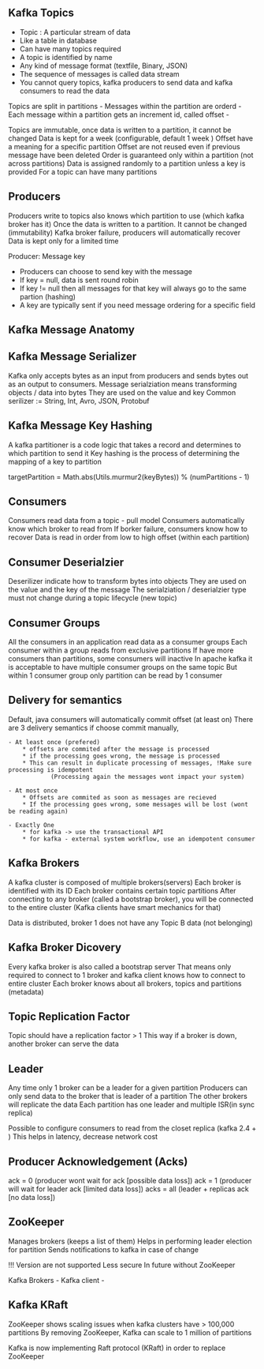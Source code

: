 Kafka Topics 
---------------------

* Topic : A particular stream of data
* Like a table in database
* Can have many topics required 
* A topic is identified by name 
* Any kind of message format (textfile, Binary, JSON) 
* The sequence of messages is called data stream 
* You cannot query topics, kafka producers to send data and kafka consumers to read the data 


Topics are split in partitions 
    - Messages within the partition are orderd
    - Each message within a partition gets an increment id, called offset 
    - 

Topics are immutable, once data is written to a partition, it cannot be changed 
Data is kept for a week (configurable, default 1 week )
Offset have a meaning for a specific partition 
Offset are not reused even if previous message have been deleted 
Order is guaranteed only within a partition (not across partitions)
Data is assigned randomly to a partition unless a key is provided
For a topic can have many partitions 


Producers
--------------------------------------------------

Producers write to topics also knows which partition to use (which kafka broker has it)
Once the data is written to a partition. It cannot be changed (immutability)
Kafka broker failure, producers will automatically recover 
Data is kept only for a limited time 


Producer: Message key
- Producers can choose to send key with the message
- If key = null, data is sent round robin 
- If key != null then all messages for that key will always go to the same partion (hashing) 
- A key are typically sent if you need message ordering for a specific field 



Kafka Message Anatomy 
---------------------------------------------------



Kafka Message Serializer
--------------------------------------------

Kafka only accepts bytes as an input from producers and sends bytes out as an output to consumers. 
Message serialziation means transforming objects / data into bytes 
They are used on the value and key 
Common serilizer := String, Int, Avro, JSON, Protobuf 


Kafka Message Key Hashing 
------------------------------

A kafka partitioner is a code logic that takes a record and determines to which partition to send it 
Key hashing is the process of determining the mapping of a key to partition 

targetPartition = Math.abs(Utils.murmur2(keyBytes)) % (numPartitions - 1)


Consumers
-----------------------------

Consumers read data from  a topic - pull model 
Consumers automatically know which broker to read from 
If borker failure, consumers know how to recover 
Data is read in order from low to high offset (within each partition)


Consumer Deserialzier 
-----------------------------

Deserilizer indicate how to transform bytes into objects 
They are used on the value and the key of the message 
The serialziation / deserialzier type must not change during a topic lifecycle (new topic)


Consumer Groups
---------------------

All the consumers in an application read data as a consumer groups
Each consumer within a group reads from exclusive partitions 
If have more consumers than partitions, some consumers will inactive 
In apache kafka it is acceptable to have multiple consumer groups on the same topic 
But within 1 consumer group only partition can be read by 1 consumer  



Delivery for semantics 
-----------------------------

Default, java consumers will automatically commit offset (at least on)
There are 3 delivery semantics if choose commit manually, 

    - At least once (prefered)
        * offsets are commited after the message is processed 
        * if the processing goes wrong, the message is processed 
        * This can result in duplicate processing of messages, !Make sure processing is idempotent
                (Processing again the messages wont impact your system)

    - At most once 
        * Offsets are commited as soon as messages are recieved 
        * If the processing goes wrong, some messages will be lost (wont be reading again)

    - Exactly One 
        * for kafka -> use the transactional API 
        * for kafka - external system workflow, use an idempotent consumer


Kafka Brokers
---------------------

A kafka cluster is composed of multiple brokers(servers)
Each broker is identified with its ID 
Each broker contains certain topic partitions 
After connecting to any broker (called a bootstrap broker), you will be connected to the entire cluster 
    (Kafka clients have smart mechanics for that)

Data is distributed, broker 1 does not have any Topic B data (not belonging)


Kafka Broker Dicovery
------------------------------

Every kafka broker is also called a bootstrap server 
That means only required to connect to 1 broker and kafka client knows how to connect to entire cluster
Each broker knows about all brokers, topics and partitions (metadata)


Topic Replication Factor 
---------------------------------

Topic should have a replication factor > 1 
This way if a broker is down, another broker can serve the data 

Leader 
---------------

Any time only 1 broker can be a leader for a given partition
Producers can only send data to the broker that is leader of a partition 
The other brokers will replicate the data 
Each partition has one leader and multiple ISR(in sync replica) 


Possible to configure consumers to read from the closet replica (kafka 2.4 + )
This helps in latency, decrease network cost 


Producer Acknowledgement (Acks)
--------------------------------------

ack  = 0 (producer wont wait for ack [possible data loss])
ack  = 1 (producer will wait for leader ack [limited data loss])
acks = all (leader + replicas ack [no data loss])


ZooKeeper
------------------------------

Manages brokers (keeps a list of them)
Helps in performing leader election for partition 
Sends notifications to kafka in case of change 

!!!
Version are not supported
Less secure
In future without ZooKeeper

Kafka Brokers - 
Kafka client - 
 

Kafka KRaft 
---------------------

ZooKeeper shows scaling issues when kafka clusters have > 100,000 partitions 
By removing ZooKeeper, Kafka can scale to 1 million of partitions 

Kafka is now implementing Raft protocol (KRaft) in order to replace ZooKeeper


